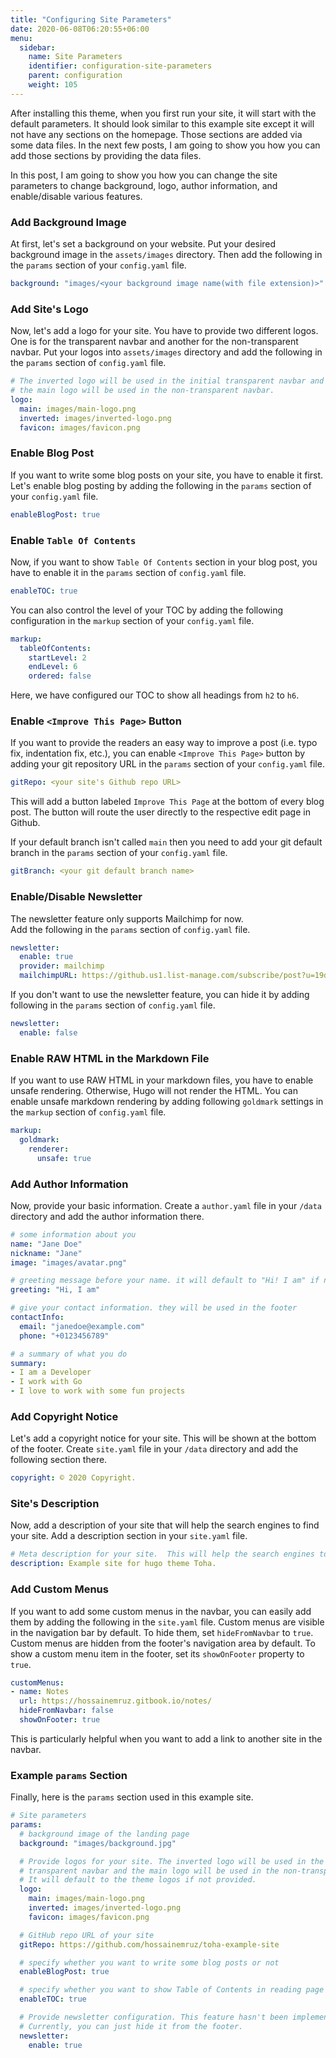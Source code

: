 ```yaml
---
title: "Configuring Site Parameters"
date: 2020-06-08T06:20:55+06:00
menu:
  sidebar:
    name: Site Parameters
    identifier: configuration-site-parameters
    parent: configuration
    weight: 105
---
```


After installing this theme, when you first run your site, it will start with the default parameters. It should look similar to this example site except it will not have any sections on the homepage. Those sections are added via some data files. In the next few posts, I am going to show you how you can add those sections by providing the data files.

In this post, I am going to show you how you can change the site parameters to change background, logo, author information, and enable/disable various features.

### Add Background Image

At first, let's set a background on your website. Put your desired background image in the `assets/images` directory. Then add the following in the `params` section of your `config.yaml` file.

```yaml
background: "images/<your background image name(with file extension)>"
```

### Add Site's Logo

Now, let's add a logo for your site. You have to provide two different logos. One is for the transparent navbar and another for the non-transparent navbar. Put your logos into `assets/images` directory and add the following in the `params` section of `config.yaml` file.

```yaml
# The inverted logo will be used in the initial transparent navbar and
# the main logo will be used in the non-transparent navbar.
logo:
  main: images/main-logo.png
  inverted: images/inverted-logo.png
  favicon: images/favicon.png
```

### Enable Blog Post

If you want to write some blog posts on your site, you have to enable it first. Let's enable blog posting by adding the following in the `params` section of your `config.yaml` file.

```yaml
enableBlogPost: true
```

### Enable `Table Of Contents`

Now, if you want to show `Table Of Contents` section in your blog post, you have to enable it in the `params` section of `config.yaml` file.

```yaml
enableTOC: true
```

You can also control the level of your TOC by adding the following configuration in the `markup` section of your `config.yaml` file.

```yaml
markup:
  tableOfContents:
    startLevel: 2
    endLevel: 6
    ordered: false
```

Here, we have configured our TOC to show all headings from `h2` to `h6`.

### Enable `<Improve This Page>` Button

If you want to provide the readers an easy way to improve a post (i.e. typo fix, indentation fix, etc.), you can enable `<Improve This Page>` button by adding your git repository URL in the `params` section of your `config.yaml` file.

```yaml
gitRepo: <your site's Github repo URL>
```

This will add a button labeled `Improve This Page` at the bottom of every blog post. The button will route the user directly to the respective edit page in Github.

If your default branch isn't called `main` then you need to add your git default branch in the `params` section of your `config.yaml` file.

```yaml
gitBranch: <your git default branch name>
```

### Enable/Disable Newsletter

The newsletter feature only supports Mailchimp for now.  
Add the following in the `params` section of `config.yaml` file.

```yaml
newsletter:
  enable: true
  provider: mailchimp
  mailchimpURL: https://github.us1.list-manage.com/subscribe/post?u=19de52a4603135aae97163fd8&amp;id=094a24c76e
```

If you don't want to use the newsletter feature, you can hide it by adding following in the `params` section of  `config.yaml` file.

```yaml
newsletter:
  enable: false
```

### Enable RAW HTML in the Markdown File

If you want to use RAW HTML in your markdown files, you have to enable unsafe rendering. Otherwise, Hugo will not render the HTML. You can enable unsafe markdown rendering by adding following `goldmark` settings in the `markup` section of `config.yaml` file.

```yaml
markup:
  goldmark:
    renderer:
      unsafe: true
```

### Add Author Information

Now, provide your basic information. Create a `author.yaml` file in your `/data` directory and add the author information there.

```yaml
# some information about you
name: "Jane Doe"
nickname: "Jane"
image: "images/avatar.png"

# greeting message before your name. it will default to "Hi! I am" if not provided
greeting: "Hi, I am"

# give your contact information. they will be used in the footer
contactInfo:
  email: "janedoe@example.com"
  phone: "+0123456789"

# a summary of what you do
summary:
- I am a Developer
- I work with Go
- I love to work with some fun projects
```

### Add Copyright Notice

Let's add a copyright notice for your site. This will be shown at the bottom of the footer. Create `site.yaml` file in your `/data` directory and add the following section there.

```yaml
copyright: © 2020 Copyright.
```

### Site's Description

Now, add a description of your site that will help the search engines to find your site. Add a description section in your `site.yaml` file.

```yaml
# Meta description for your site.  This will help the search engines to find your site.
description: Example site for hugo theme Toha.
```

### Add Custom Menus

If you want to add some custom menus in the navbar, you can easily add them by adding the following in the `site.yaml` file. Custom menus are visible in the navigation bar by default. To hide them, set `hideFromNavbar` to `true`. Custom menus are hidden from the footer's navigation area by default. To show a custom menu item in the footer, set its `showOnFooter` property to `true`.

```yaml
customMenus:
- name: Notes
  url: https://hossainemruz.gitbook.io/notes/
  hideFromNavbar: false
  showOnFooter: true
```

This is particularly helpful when you want to add a link to another site in the navbar.

### Example `params` Section

Finally, here is the `params` section used in this example site.

```yaml
# Site parameters
params:
  # background image of the landing page
  background: "images/background.jpg"

  # Provide logos for your site. The inverted logo will be used in the initial
  # transparent navbar and the main logo will be used in the non-transparent navbar.
  # It will default to the theme logos if not provided.
  logo:
    main: images/main-logo.png
    inverted: images/inverted-logo.png
    favicon: images/favicon.png

  # GitHub repo URL of your site
  gitRepo: https://github.com/hossainemruz/toha-example-site

  # specify whether you want to write some blog posts or not
  enableBlogPost: true

  # specify whether you want to show Table of Contents in reading page
  enableTOC: true

  # Provide newsletter configuration. This feature hasn't been implemented yet.
  # Currently, you can just hide it from the footer.
  newsletter:
    enable: true
```
